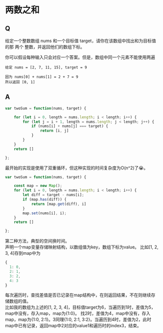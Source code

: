 # 两数之和

## Q

给定一个整数数组 nums 和一个目标值 target，请你在该数组中找出和为目标值的那 两个 整数，并返回他们的数组下标。

你可以假设每种输入只会对应一个答案。但是，数组中同一个元素不能使用两遍

``` 
给定 nums = [2, 7, 11, 15], target = 9

因为 nums[0] + nums[1] = 2 + 7 = 9
所以返回 [0, 1]

```

## A

``` javascript
var twoSum = function(nums, target) {

    for (let i = 0, length = nums.length; i < length; i++) {
        for (let j = i + 1, length = nums.length; j < length; j++) {
            if (nums[i] + nums[j] === target) {
                return [i, j]
            }
        }
    }
    return []

};
```

最开始的实现是使用了双重循环，但这种实现的时间复杂度为O(n^2)了😭。

``` javascript
var twoSum = function(nums, target) {

    const map = new Map();
    for (let i = 0, length = nums.length; i < length; i++) {
        let diff = target - nums[i];
        if (map.has(diff)) {
            return [map.get(diff), i]
        }
        map.set(nums[i], i);
    }
    return []

};
```

第二种方法，典型的空间换时间。  
声明一个map变量存储映射结构，以数组值为key，数组下标为value。
比如[1, 2, 3, 4]存到map中为

``` javascript
{
  1: 0, 
  2: 1, 
  3: 2, 
  4: 3
}
```

每次遍历时，查找差值是否已记录在map结构中，在则返回结果，不在则继续存储数组的值。  
比如我的数组为上述的[1, 2, 3, 4]，目标值target为6，当遍历到1时，差值为5，map中没有，存入map，map为{1:0}。
找2时，差值为4，map中没有，存入map，map为{1:0, 2:1}。3同理{1:0, 2:1, 3:2}。当遍历到4时，差值为2，此时map中已有记录，返回map中2对应的value1和遍历时的index3，结束。

